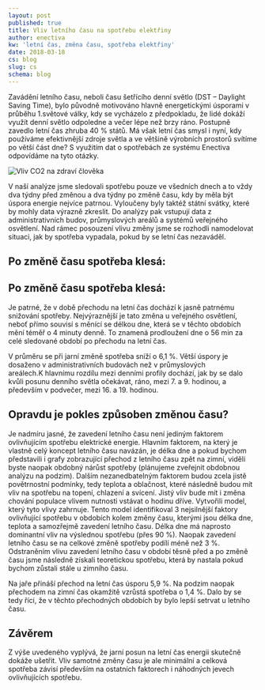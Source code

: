 ```yaml
---
layout: post
published: true
title: Vliv letního času na spotřebu elektřiny
author: enectiva
kw: 'letní čas, změna času, spotřeba elektřiny'
date: 2018-03-18
cs: blog
slug: cs
schema: blog
---
```


Zavádění letního času, neboli času šetřícího denní světlo (DST – Daylight Saving Time), bylo původně motivováno hlavně energetickými úsporami v průběhu 1.světové války, kdy se vycházelo z předpokladu, že lidé dokáží využít denní světlo odpoledne a večer lépe než brzy ráno. Postupně zavedlo letní čas zhruba 40 % států. Má však letní čas smysl i nyní, kdy používáme efektivnější zdroje světla a ve většině výrobních prostorů svítíme po větší část dne? S využitím dat o spotřebách ze systému Enectiva odpovídáme na tyto otázky.

<img src="/img/blog/monitoring_CO2_lr.jpg" alt="Vliv CO2 na zdraví člověka" class="center">

V naší analýze jsme sledovali spotřebu pouze ve všedních dnech a to vždy dva týdny před změnou a dva týdny po změně času, kdy by měla být úspora energie nejvíce patrnou. Vyloučeny byly taktéž státní svátky, které by mohly data výrazně zkreslit. Do analýzy pak vstupují data z administrativních budov, průmyslových areálů a systémů veřejného osvětlení. Nad rámec posouzení vlivu změny jsme se rozhodli namodelovat situaci, jak by spotřeba vypadala, pokud by se letní čas nezaváděl.

## Po změně času spotřeba klesá:


## Po změně času spotřeba klesá:

Je patrné, že v době přechodu na letní čas dochází k jasně patrnému snižování spotřeby. Nejvýraznější je tato změna u veřejného osvětlení, neboť přímo souvisí s měnící se délkou dne, která se v těchto obdobích mění téměř o 4 minuty denně. To znamená prodloužení dne o 56 min za celé sledované období po přechodu na letní čas.

V průměru se při jarní změně spotřeba sníží o 6,1 %. Větší úspory je dosaženo v administrativních budovách než v průmyslových areálech.K hlavnímu rozdílu mezi denními profily dochází, jak by se dalo kvůli posunu denního světla očekávat, ráno, mezi 7. a 9. hodinou, a především v podvečer, mezi 16. a 19. hodinou.

## Opravdu je pokles způsoben změnou času?

Je nadmíru jasné, že zavedení letního času není jediným faktorem ovlivňujícím spotřebu elektrické energie. Hlavním faktorem, na který je vlastně celý koncept letního času navázán, je délka dne a pokud bychom představili i grafy zobrazující přechod z letního času zpět na zimní, viděli byste naopak obdobný nárůst spotřeby (plánujeme zveřejnit obdobnou analýzu na podzim). Dalším nezanedbatelným faktorem budou zcela jistě povětrnostní podmínky, tedy teplota a oblačnost, které následně budou mít vliv na spotřebu na topení, chlazení a svícení. Jistý vliv bude mít i změna chování populace vlivem nutnosti vstávat o hodinu dříve.
Vytvořili model, který tyto vlivy  zahrnuje. Tento model identifikoval 3 nejsilnější faktory ovlivňující spotřebu v obdobích kolem změny času, kterými jsou délka dne, teplota a samozřejmě zavedení letního času. Délka dne má naprosto dominantní vliv na výslednou spotřebu (přes 90 %). Naopak zavedení letního času se na celkové změně spotřeby podílí méně než 3 %.
Odstraněním vlivu zavedení letního času v období těsně před a po změně času jsme následně získali teoretickou spotřebu, která by nastala pokud bychom zůstali stále u zimního času.

Na jaře přináší přechod na letní čas úsporu 5,9 %. Na podzim naopak přechodem na zimní čas okamžitě vzrůstá spotřeba o 1,4 %. Dalo by se tedy říci, že v těchto přechodných obdobích by bylo lepší setrvat u letního času.

## Závěrem

Z výše uvedeného vyplývá, že jarní posun na letní čas energii skutečně dokáže ušetřit. Vliv samotné změny času je ale minimální a celková spotřeba závisí především na ostatních faktorech i náhodných jevech ovlivňujících spotřebu. 

